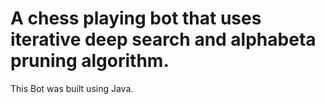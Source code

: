 # A chess playing bot that uses iterative deep search and alphabeta pruning algorithm.

This Bot was built using Java.
